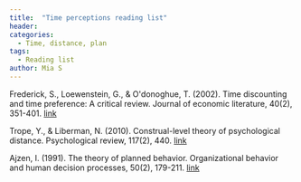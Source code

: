 ```yaml
---
title:  "Time perceptions reading list"
header:
categories:
  - Time, distance, plan
tags:
  - Reading list
author: Mia S
---
```


Frederick, S., Loewenstein, G., & O'donoghue, T. (2002). Time discounting and time preference: A critical review. Journal of economic literature, 40(2), 351-401.
[link](https://www.aeaweb.org/articles?id=10.1257/002205102320161311)

Trope, Y., & Liberman, N. (2010). Construal-level theory of psychological distance. Psychological review, 117(2), 440.
[link](http://europepmc.org/articles/pmc3152826)

Ajzen, I. (1991). The theory of planned behavior. Organizational behavior and human decision processes, 50(2), 179-211.
[link](http://img2.timg.co.il/CommunaFiles/19073504.pdf)
